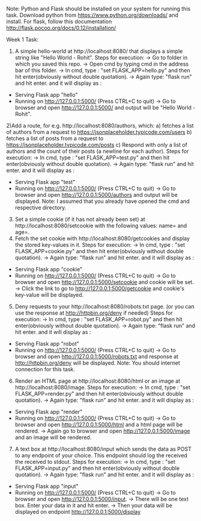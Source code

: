 Note: Python and Flask should be installed on your system for running this task.
      Download python from https://www.python.org/downloads/ and install.
      For flask, follow this documentation http://flask.pocoo.org/docs/0.12/installation/

Week 1 Task:
1) A simple hello-world at http://localhost:8080/​ that displays a simple string
like "Hello World - Rohit".
Steps for execution:
-> Go to folder in which you saved this repo.
-> Open cmd by typing cmd in the address bar of this folder.
-> In cmd, type : "set FLASK_APP=hello.py" and then hit enter(obviously without double quotation).
-> Again type: "flask run" and hit enter.
and it will display as :
* Serving Flask app "hello"
* Running on http://127.0.0.1:5000/ (Press CTRL+C to quit)
-> Go to browser and open http://127.0.0.1:5000/ and output will be "Hello World - Rohit".

2)Add a route, for e.g. http://localhost:8080/authors​, which:
a) fetches a list of authors from a request to
https://jsonplaceholder.typicode.com/users
b) fetches a list of posts from a request to
https://jsonplaceholder.typicode.com/posts
c) Respond with only​ a list of authors and the count of their posts (a newline for
each author).
Steps for execution:
-> In cmd, type : "set FLASK_APP=test.py" and then hit enter(obviously without double quotation).
-> Again type: "flask run" and hit enter.
and it will display as :
* Serving Flask app "test"
* Running on http://127.0.0.1:5000/ (Press CTRL+C to quit)
-> Go to browser and open http://127.0.0.1:5000/authors and output will be displayed.
Note: I assumed that you already have opened the cmd and respective directory.

3) Set a simple cookie (if it has not already been set) at
http://localhost:8080/setcookie​ with the following values:
name=<your-first-name> and age=<your-age>.
4) Fetch the set cookie with http://localhost:8080/getcookies​ and display
the stored key-values in it.
Steps for execution:
-> In cmd, type : "set FLASK_APP=cookie.py" and then hit enter(obviously without double quotation).
-> Again type: "flask run" and hit enter.
and it will display as :
* Serving Flask app "cookie"
* Running on http://127.0.0.1:5000/ (Press CTRL+C to quit)
-> Go to browser and open http://127.0.0.1:5000/setcookie and cookie will be set.
-> Click the link to go to http://127.0.0.1:5000/getcookie and cookie's key-value will be displayed.

5) Deny requests to your http://localhost:8080/robots.txt​ page. (or you
can use the response at http://httpbin.org/deny if needed)
Steps for execution:
-> In cmd, type : "set FLASK_APP=robot.py" and then hit enter(obviously without double quotation).
-> Again type: "flask run" and hit enter.
and it will display as :
* Serving Flask app "robot"
* Running on http://127.0.0.1:5000/ (Press CTRL+C to quit)
-> Go to browser and open http://127.0.0.1:5000/robots.txt and response at http://httpbin.org/deny will be displayed.
Note: You should internet connection for this task.

6) Render an HTML page at http://localhost:8080/html​ or an image at
http://localhost:8080/image​.
Steps for execution:
-> In cmd, type : "set FLASK_APP=render.py" and then hit enter(obviously without double quotation).
-> Again type: "flask run" and hit enter.
and it will display as :
* Serving Flask app "render"
* Running on http://127.0.0.1:5000/ (Press CTRL+C to quit)
-> Go to browser and open http://127.0.0.1:5000/html and a html page will be rendered.
-> Again go to browser and open http://127.0.0.1:5000/image and an image will be rendered.

7) A text box at http://localhost:8080/input​ which sends the data as POST to
any endpoint of your choice. This endpoint should log the received the received to
stdout.
Steps for execution:
-> In cmd, type : "set FLASK_APP=input.py" and then hit enter(obviously without double quotation).
-> Again type: "flask run" and hit enter.
and it will display as :
* Serving Flask app "input"
* Running on http://127.0.0.1:5000/ (Press CTRL+C to quit)
-> Go to browser and open http://127.0.0.1:5000/input.
-> There will be one text box. Enter your data in it and hit enter.
-> Then your data will be displayed on endpoint http://127.0.0.1:5000/display
